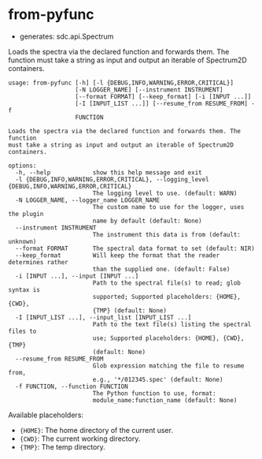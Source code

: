 # from-pyfunc

* generates: sdc.api.Spectrum

Loads the spectra via the declared function and forwards them. The function must take a string as input and output an iterable of Spectrum2D containers.

```
usage: from-pyfunc [-h] [-l {DEBUG,INFO,WARNING,ERROR,CRITICAL}]
                   [-N LOGGER_NAME] [--instrument INSTRUMENT]
                   [--format FORMAT] [--keep_format] [-i [INPUT ...]]
                   [-I [INPUT_LIST ...]] [--resume_from RESUME_FROM] -f
                   FUNCTION

Loads the spectra via the declared function and forwards them. The function
must take a string as input and output an iterable of Spectrum2D containers.

options:
  -h, --help            show this help message and exit
  -l {DEBUG,INFO,WARNING,ERROR,CRITICAL}, --logging_level {DEBUG,INFO,WARNING,ERROR,CRITICAL}
                        The logging level to use. (default: WARN)
  -N LOGGER_NAME, --logger_name LOGGER_NAME
                        The custom name to use for the logger, uses the plugin
                        name by default (default: None)
  --instrument INSTRUMENT
                        The instrument this data is from (default: unknown)
  --format FORMAT       The spectral data format to set (default: NIR)
  --keep_format         Will keep the format that the reader determines rather
                        than the supplied one. (default: False)
  -i [INPUT ...], --input [INPUT ...]
                        Path to the spectral file(s) to read; glob syntax is
                        supported; Supported placeholders: {HOME}, {CWD},
                        {TMP} (default: None)
  -I [INPUT_LIST ...], --input_list [INPUT_LIST ...]
                        Path to the text file(s) listing the spectral files to
                        use; Supported placeholders: {HOME}, {CWD}, {TMP}
                        (default: None)
  --resume_from RESUME_FROM
                        Glob expression matching the file to resume from,
                        e.g., '*/012345.spec' (default: None)
  -f FUNCTION, --function FUNCTION
                        The Python function to use, format:
                        module_name:function_name (default: None)
```

Available placeholders:

* `{HOME}`: The home directory of the current user.
* `{CWD}`: The current working directory.
* `{TMP}`: The temp directory.
